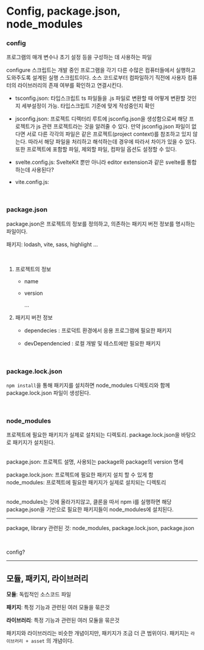 # Config, package.json, node_modules

### config

프로그램의 매개 변수나 초기 설정 등을 구성하는 데 사용하는 파일

configure 스크립트는 개발 중인 프로그램을 각기 다른 수많은 컴퓨터들에서 실행하고 도와주도록 설계된 실행 스크립트이다. 소스 코드로부터 컴파일하기 직전에 사용자 컴퓨터의 라이브러리의 존재 여부를 확인하고 연결시킨다.

- tsconfig.json: 타입스크립트 ts 파일들을 .js 파일로 변환할 때 어떻게 변환할 것인지 세부설정이 가능. 타입스크립트 기준에 맞게 작성중인지 확인

- jsconfig.json: 프로젝트 디렉터리 루트에 jsconfig.json을 생성함으로써 해당 프로젝트가 js 관련 프로젝트라는 것을 알려줄 수 있다. 만약 jsconfig.json 파일이 없다면 서로 다른 각각의 파일은 같은 프로젝트(project context)를 참조하고 있지 않는다. 따라서 해당 파일을 처리하고 해석하는데 경우에 따라서 차이가 있을 수 있다. 또한 프로젝트에 포함할 파일, 제외할 파일, 컴파일 옵션도 설정할 수 있다.

- svelte.config.js: SvelteKit 뿐만 아니라 editor extension과 같은 svelte를 통합하는데 사용된다?
- vite.config.js:

<br />

### package.json

package.json은 프로젝트의 정보를 정의하고, 의존하는 패키지 버전 정보를 명시하는 파일이다.
<br />

패키지: lodash, vite, sass, highlight ...

<br />

1. 프로젝트의 정보

   - name
   - version

     ...

2. 패키지 버전 정보

   - dependecies : 프로덕트 환경에서 응용 프로그램에 필요한 패키지

   - devDependencied : 로컬 개발 및 테스트에만 필요한 패키지

<br />

### package.lock.json

`npm install`을 통해 패키지를 설치하면 node_modules 디렉토리와 함께 package.lock.json 파일이 생성된다.

<br />

### node_modules

프로젝트에 필요한 패키지가 실제로 설치되는 디렉토리.
package.lock.json을 바탕으로 패키지가 설치된다.

<br />
package.json: 프로젝트 설명, 사용되는 package와 package의 version 명세
<br />

package.lock.json: 프로젝트에 필요한 패키지 설치 할 수 있게 함
<br />
node_modules: 프로젝트에 필요한 패키지가 실제로 설치되는 디렉토리

<br />
node_modules는 깃에 올라가지않고, 클론을 따서 npm i를 실행하면 해당 package.json을 기반으로 필요한 패키지들이 node_modules에 설치된다.

---

package, library 관련된 것: node_modules, package.lock.json, package.json

<br />

config?

---

## 모듈, 패키지, 라이브러리

**모듈**: 독립적인 소스코드 파일

**패키지**: 특정 기능과 관련된 여러 모듈을 묶은것

**라이브러리**: 특정 기능과 관련된 여러 모듈을 묶은것

패키지와 라이브러리는 비슷한 개념이지만, 패키지가 조금 더 큰 범위이다. 패키지는 `라이브러리 + asset` 의 개념이다.
